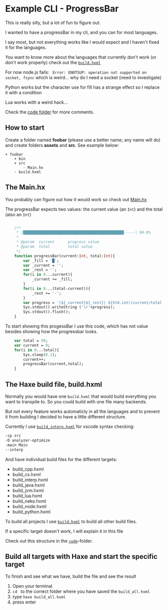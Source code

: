 # Example CLI - ProgressBar

This is really silly, but a lot of fun to figure out.

I wanted to have a progressBar in my cli, and you can for most languages.

I say most, but not everything works like I would expect and I haven't fixed it for the languages.

You want to know more about the languages that currently don't work (or don't work properly) check out the [`build.hxml`](https://github.com/MatthijsKamstra/haxesys/tree/master/docs/14cli_progress/code/build.hxml)

For now node.js fails: ` Error: ENOTSUP: operation not supported on socket, fsync` which is weird... why do I need a socket (need to investigate)

Python works but the character use for fill has a strange effect so I replace it with a condition

Lua works with a weird hack...

Check the [code folder](https://github.com/MatthijsKamstra/haxesys/tree/master/docs/14cli_progress/code) for more comments.

## How to start

Create a folder named **foobar** (please use a better name; any name will do) and create folders **assets** and **src**.
See example below:

```
+ foobar
	+ bin
	+ src
		- Main.hx
	- build.hxml
```

## The Main.hx

You probably can figure out how it would work so check out [Main.hx](https://github.com/MatthijsKamstra/haxesys/tree/master/docs/14cli_progress/code/src/Main.hx)

The progressBar expects two values: the current value (an `Int`) and the total (also an `Int`)

```haxe

	/**
	 * |█████████████████████████████████████████████-----| 90.0%
	 *
	 * @param  current 		progress value
	 * @param  total   		total value
	 */
	function progressBar(current:Int, total:Int){
		var _fill = '█';
		var _current = '';
		var _rest = '';
		for(i in 0...current){
			_current += _fill;
		}
		for(i in 0...(total-current)){
			_rest += '-';
		}
		var progress = '|${_current}${_rest}| ${Std.int((current/total)*100)}%';
		Sys.stdout().writeString ('\r'+progress);
		Sys.stdout().flush();
	}
```

To start showing this progessBar I use this code, which has not value besides showing how the progressbar looks.

```haxe
	var total = 50;
	var current = 0;
	for(i in 0...total){
		Sys.sleep(0.1);
		current++;
		progressBar(current,total);
	}

```

## The Haxe build file, build.hxml

Normally you would have one `build.hxml` that would build everything you want to transpile to.
So you could build with one file many backends.

But not every feature works automaticly in all the languages and to prevent it from building I decided to have a little different structure.

Currently I use [`build_interp.hxml`](https://github.com/MatthijsKamstra/haxesys/tree/master/docs/14cli_progress/code/build_interp.hxml) for vscode syntax checking:

```bash
-cp src
-D analyzer-optimize
-main Main
--interp
```

And have individual build files for the different targets:

- build_cpp.hxml
- build_cs.hxml
- build_interp.hxml
- build_java.hxml
- build_jvm.hxml
- build_lua.hxml
- build_neko.hxml
- build_node.hxml
- build_python.hxml

To build all projects I use [`build.hxml`](https://github.com/MatthijsKamstra/haxesys/tree/master/docs/14cli_progress/code/build.hxml) to build all other build files.

If a specific target doesn't work, I will explain it in this file

Check out this structure in the [`code`](https://github.com/MatthijsKamstra/haxesys/tree/master/docs/14cli_progress/code)-folder.

## Build all targets with Haxe and start the specific target

To finish and see what we have, build the file and see the result

1. Open your terminal
2. `cd ` to the correct folder where you have saved the `build_all.hxml`
3. type `haxe build_all.hxml`
4. press enter
